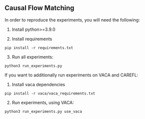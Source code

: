 ## Causal Flow Matching

In order to reproduce the experiments, you will need the following:

1. Install python>=3.9.0

2. Install requirements
```commandline
pip install -r requirements.txt
```

3. Run all experiments:
```commandline
python3 run_experiments.py
```

If you want to additionally run experiments on VACA and CAREFL:

1. Install vaca dependencies
```commandline
pip install -r vaca/vaca_requirements.txt
```

2. Run experiments, using VACA:
```commandline
python3 run_experiments.py use_vaca
```